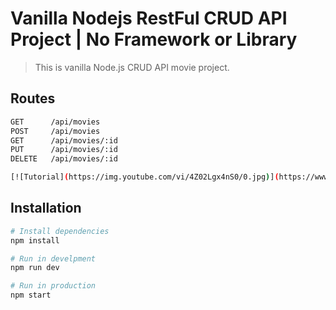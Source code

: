 # Vanilla Nodejs RestFul CRUD API Project | No Framework or Library
> This is vanilla Node.js CRUD API movie project.

## Routes
```bash
GET      /api/movies
POST     /api/movies
GET      /api/movies/:id
PUT      /api/movies/:id
DELETE   /api/movies/:id

```

```bash
[![Tutorial](https://img.youtube.com/vi/4Z02Lgx4nS0/0.jpg)](https://www.youtube.com/watch?v=4Z02Lgx4nS0)

```

## Installation

```bash
# Install dependencies
npm install

# Run in develpment
npm run dev

# Run in production
npm start
```
